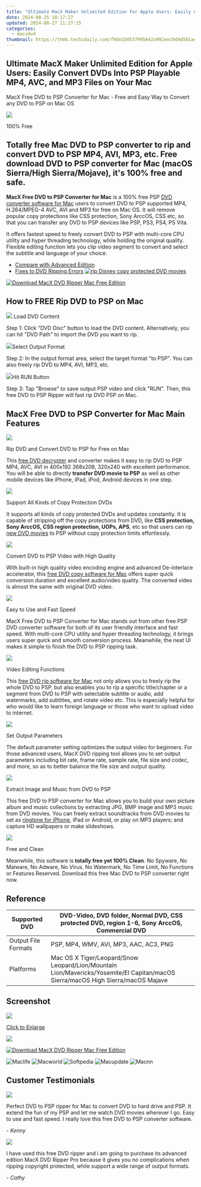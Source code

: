 ```yaml
---
title: "Ultimate MacX Maker Unlimited Edition for Apple Users: Easily Convert DVDs Into PSP Playable MP4, AVC, and MP3 Files on Your Mac"
date: 2024-08-25 18:17:27
updated: 2024-08-27 11:27:15
categories:
  - macxdvd
thumbnail: https://thmb.techidaily.com/f9de1b8537995642a992ee19d4d561ae28b96c9f39e2e2df9627023fc6a490d6.jpg
---
```


## Ultimate MacX Maker Unlimited Edition for Apple Users: Easily Convert DVDs Into PSP Playable MP4, AVC, and MP3 Files on Your Mac

MacX Free DVD to PSP Converter for Mac \- Free and Easy Way to Convert any DVD to PSP on Mac OS

![](https://www.macxdvd.com/dvd-to-psp-converter-for-mac-free/../face/dvd-psp-pic.jpg) 

100% Free

## Totally free Mac DVD to PSP converter to rip and convert DVD to PSP MP4, AVI, MP3, etc. Free download DVD to PSP converter for Mac (macOS Sierra/High Sierra/Mojave), it's 100% free and safe.

**MacX Free DVD to PSP Converter for Mac** is a 100% free PSP [DVD converter software for Mac](https://tools.techidaily.com/macxdvd/products/) users to convert DVD to PSP supported MP4, H.264/MPEG-4 AVC, AVI and MP3 for free on Mac OS. It will remove popular copy protections like CSS protection, Sony ArccOS, CSS etc, so that you can transfer any DVD to PSP devices like PSP, PS3, PS4, PS Vita.

It offers fastest speed to freely convert DVD to PSP with multi-core CPU utility and hyper threading technology, while holding the original quality. Flexible editing function lets you clip video segment to convert and select the subtitle and language of your choice.

* [Compare with Advanced Edition](https://tools.techidaily.com/macxdvd/products/)
* [Fixes to DVD Ripping Errors](https://tools.techidaily.com/macxdvd/products/)
[![rip Disney copy protected DVD movies](https://www.macxdvd.com/dvd-to-psp-converter-for-mac-free/../image/macxdvdpro-banner-mini.jpg)](https://tools.techidaily.com/macxdvd/products/) 

[![Download MacX DVD Ripper Mac Free Edition](https://www.macxdvd.com/dvd-to-psp-converter-for-mac-free/../image/bottom-download-big.jpg)](https://www.macxdvd.com/download/macx-free-dvd-to-psp-converter-for-mac.dmg) 

## How to FREE Rip DVD to PSP on Mac

![](https://www.macxdvd.com/dvd-to-psp-converter-for-mac-free/../i-pic/1.png) Load DVD Content 

Step 1: Click "DVD Disc" button to load the DVD content. Alternatively, you can hit "DVD Path" to import the DVD you want to rip.

![](https://www.macxdvd.com/dvd-to-psp-converter-for-mac-free/../i-pic/2.png)Select Output Format 

Step 2: In the output format area, select the target format "to PSP". You can also freely rip DVD to MP4, AVI, MP3, etc.

![](https://www.macxdvd.com/dvd-to-psp-converter-for-mac-free/../i-pic/3.png)Hit RUN Button

Step 3: Tap "Browse" to save output PSP video and click "RUN". Then, this free DVD to PSP Ripper will fast rip DVD PSP on Mac. 

## MacX Free DVD to PSP Converter for Mac Main Features

![](https://www.macxdvd.com/dvd-to-psp-converter-for-mac-free/image/1.jpg) 

Rip DVD and Convert DVD to PSP for Free on Mac

This [free DVD decrypter](https://tools.techidaily.com/macxdvd/products/) and converter makes it easy to rip DVD to PSP MP4, AVC, AVI in 400x192 368x208, 320x240 with excellent performance. You will be able to directly **transfer DVD movie to PSP** as well as other mobile devices like iPhone, iPad, iPod, Android devices in one step.

![](https://www.macxdvd.com/dvd-to-psp-converter-for-mac-free/image/2.jpg) 

Support All Kinds of Copy Protection DVDs

It supports all kinds of copy protected DVDs and updates constantly. It is capable of stripping off the copy protections from DVD, like **CSS protection, Sony ArccOS, CSS region protection, UOPs, APS**, etc so that users can rip [new DVD movies](https://tools.techidaily.com/macxdvd/products/) to PSP without copy protection limits effortlessly.

![](https://www.macxdvd.com/dvd-to-psp-converter-for-mac-free/image/3.jpg) 

Convert DVD to PSP Video with High Quality

With built-in high quality video encoding engine and advanced De-interlace accelerator, this [free DVD copy software for Mac](https://tools.techidaily.com/macxdvd/products/) offers super quick conversion duration and excellent audio/video quality. The converted video is almost the same with original DVD video.

![](https://www.macxdvd.com/dvd-to-psp-converter-for-mac-free/image/4.jpg) 

Easy to Use and Fast Speed

MacX Free DVD to PSP Converter for Mac stands out from other free PSP DVD converter software for both of its user friendly interface and fast speed. With multi-core CPU utility and hyper threading technology, it brings users super quick and smooth conversion process. Meanwhile, the neat UI makes it simple to finish the DVD to PSP ripping task.

![](https://www.macxdvd.com/dvd-to-psp-converter-for-mac-free/image/5.jpg) 

Video Editing Functions

This [free DVD rip software for Mac](https://tools.techidaily.com/macxdvd/products/) not only allows you to freely rip the whole DVD to PSP, but also enables you to rip a specific title/chapter or a segment from DVD to PSP with selectable subtitle or audio, add watermarks, add subtitles, and rotate video etc. This is especially helpful for who would like to learn foreign language or those who want to upload video to internet.

![](https://www.macxdvd.com/dvd-to-psp-converter-for-mac-free/image/6.jpg) 

Set Output Parameters 

The default parameter setting optimizes the output video for beginners. For those advanced users, MacX DVD ripping tool allows you to set output parameters including bit rate, frame rate, sample rate, file size and codec, and more, so as to better balance the file size and output quality.

![](https://www.macxdvd.com/dvd-to-psp-converter-for-mac-free/image/7.jpg) 

Extract Image and Music from DVD to PSP

This free DVD to PSP converter for Mac allows you to build your own picture album and music collections by extracting JPG, BMP image and MP3 music from DVD movies. You can freely extract soundtracks from DVD movies to set as [ringtone for iPhone](https://tools.techidaily.com/macxdvd/products/), iPad or Android, or play on MP3 players; and capture HD wallpapers or make slideshows.

![](https://www.macxdvd.com/dvd-to-psp-converter-for-mac-free/image/8.jpg) 

Free and Clean

Meanwhile, this software is **totally free yet 100% Clean**. No Spyware, No Malware, No Adware, No Virus. No Watermark, No Time Limit, No Functions or Features Reserved. Download this free Mac DVD to PSP converter right now.

## Reference

| Supported DVD       | DVD-Video, DVD folder, Normal DVD, CSS protected DVD, region 1-6, Sony ArccOS, Commercial DVD                                    |
| ------------------- | -------------------------------------------------------------------------------------------------------------------------------- |
| Output File Formats | PSP, MP4, WMV, AVI, MP3, AAC, AC3, PNG                                                                                           |
| Platforms           | Mac OS X Tiger/Leopard/Snow Leopard/Lion/Mountain Lion/Mavericks/Yosemite/El Capitan/macOS Sierra/macOS High Sierra/macOS Majave |

## Screenshot

![](https://www.macxdvd.com/dvd-to-psp-converter-for-mac-free/image/screenshot.jpg)

[Click to Enlarge](https://tools.techidaily.com/macxdvd/products/)

![](https://www.macxdvd.com/dvd-to-psp-converter-for-mac-free/image/screenshot_02.jpg) 

[![Download MacX DVD Ripper Mac Free Edition](https://www.macxdvd.com/dvd-to-psp-converter-for-mac-free/../image/bottom-download-big.jpg)](https://www.macxdvd.com/download/macx-free-dvd-to-psp-converter-for-mac.dmg)

![Maclife](https://www.macxdvd.com/dvd-to-psp-converter-for-mac-free/../i-pic/maclife.gif) ![Macworld](https://www.macxdvd.com/dvd-to-psp-converter-for-mac-free/../i-pic/macworld.gif) ![Softpedia](https://www.macxdvd.com/dvd-to-psp-converter-for-mac-free/../i-pic/softpedia.gif) ![Macupdate](https://www.macxdvd.com/dvd-to-psp-converter-for-mac-free/../i-pic/macupdate.gif) ![Macnn](https://www.macxdvd.com/dvd-to-psp-converter-for-mac-free/../i-pic/macnn.gif) 

## Customer Testimonials

![](https://www.macxdvd.com/dvd-to-psp-converter-for-mac-free/../image/customer-ico.jpg) 

Perfect DVD to PSP ripper for Mac to convert DVD to hard drive and PSP. It extend the fun of my PSP and let me watch DVD movies wherever I go. Easy to use and fast speed. I really love this free DVD to PSP converter software.

_\- Kenny_ 

![](https://www.macxdvd.com/dvd-to-psp-converter-for-mac-free/../image/customer-ico.jpg) 

I have used this free DVD ripper and i am going to purchase its advanced edition MacX DVD Ripper Pro because it gives you no complications when ripping copyright protected, while support a wide range of output formats.

_\- Cathy_

<ins class="adsbygoogle"
     style="display:block"
     data-ad-format="autorelaxed"
     data-ad-client="ca-pub-7571918770474297"
     data-ad-slot="1223367746"></ins>



<ins class="adsbygoogle"
     style="display:block"
     data-ad-client="ca-pub-7571918770474297"
     data-ad-slot="8358498916"
     data-ad-format="auto"
     data-full-width-responsive="true"></ins>
